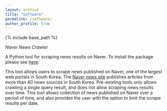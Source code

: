 ```yaml
---
layout: archive
title: "Software"
permalink: /software/
author_profile: true
---
```


{% include base_path %}

*Naver News Crawler*

A Python tool for scraping news results on Naver. To install the package please see [here](https://pypi.org/project/navernewscrawler/).

This tool allows users to scrape news published on Naver, one of the largest web portals in South Korea. The [Naver news site](https://news.naver.com) publishes articles from more than 40 news sources in South Korea. Pre-existing tools only allows crawling a single query result, and does not allow scraping news results over time. This tool allows collection of news published on Naver over a period of time, and also provides the user with the option to limit the scrape results per date.

